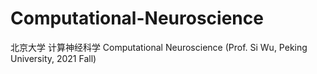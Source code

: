# Computational-Neuroscience
北京大学 计算神经科学 Computational Neuroscience (Prof. Si Wu, Peking University, 2021 Fall)
